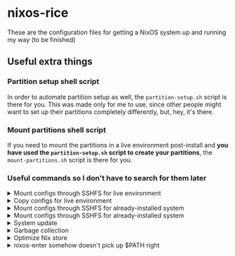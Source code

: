 <!-- vim: set fenc=utf-8 ts=2 sw=0 sts=0 sr et si tw=0 fdm=marker fmr={{{,}}}: -->
# nixos-rice
These are the configuration files for getting a NixOS system up and running my way (to be finished)

<!-- {{{ Useful extra things -->
## Useful extra things
<!-- {{{ Partition setup shell script -->
### Partition setup shell script
In order to automate partition setup as well, the `partition-setup.sh` script is there for you. This was made only for me to use, since other people might want to set up their partitions completely differently, but, hey, it's there.
<!-- }}} -->

<!-- {{{ Mount partitions shell script -->
### Mount partitions shell script
If you need to mount the partitions in a live environment post-install and **you have used the `partition-setup.sh` script to create your partitions**, the `mount-partitions.sh` script is there for you.
<!-- }}} -->

<!-- {{{ Useful commands so I don't have to search for them later -->
### Useful commands so I don't have to search for them later
<!-- {{{ Mount configs through SSHFS for live environment -->
<details><summary>Mount configs through SSHFS for live environment</summary>

```bash
mkdir -p /mnt2/nixconfig
sshfs -o allow_other,idmap=user andy3153h@192.168.122.1:/home/andy3153h/src/nixos/nixos-rice /mnt2/nixconfig
nixos-generate-config --root /mnt

rm -r /mnt/etc/nixos
cp -r /mnt2/nixconfig/etc/nixos/ /mnt/etc

mkdir -p /mnt/home/andy3153/.config
rm -r /mnt/home/andy3153/.config/home-manager
cp -r /mnt2/nixconfig/home/andy3153/.config/home-manager/ /mnt/home/andy3153/.config/

rm /mnt/etc/nixos/.setup-done
rm -r /mnt/home/andy3153/src

#ln -s /mnt2/nixconfig/etc/nixos/ /mnt/etc
#
#mkdir -p /mnt/home/andy3153/.config
#rm -r /mnt/home/andy3153/.config/home-manager
#ln -s /mnt2/nixconfig/home/andy3153/.config/home-manager/ /mnt/home/andy3153/.config/
```
</details>
<!-- }}} -->

<!-- {{{ Copy configs for live environment -->
<details><summary>Copy configs for live environment</summary>

```bash
mkdir -p /mnt3
mount /dev/sdc1 /mnt
nixos-generate-config --root /mnt

rm -r /mnt/etc/nixos
cp -r /mnt3/src/nixos/nixos-rice/etc/nixos/ /mnt/etc

mkdir -p /mnt/home/andy3153/.config
rm -r /mnt/home/andy3153/.config/home-manager
cp -r /mnt3/src/nixos/nixos-rice/home/andy3153/.config/home-manager/ /mnt/home/andy3153/.config/

rm /mnt/etc/nixos/.setup-done
rm -r /mnt/home/andy3153/src
```
</details>
<!-- }}} -->

<!-- {{{ Mount configs through SSHFS for already-installed system -->
<details><summary>Mount configs through SSHFS for already-installed system</summary>

```bash
mkdir -p /mnt/nixconfig
sshfs -o allow_other,idmap=user andy3153h@192.168.122.1:/home/andy3153h/src/nixos/nixos-rice /mnt/nixconfig

rm -rf /etc/nixos
ln -s /mnt/nixconfig/etc/nixos/ /etc

rm -rf /home/andy3153/.config/home-manager
ln -s /mnt/nixconfig/home/andy3153/.config/home-manager/ ~andy3153/.config/
```
</details>
<!-- }}} -->

<!-- {{{ Mount configs through SSHFS to edit configs from another machine -->
<details><summary>Mount configs through SSHFS for already-installed system</summary>

```bash
sshfs -o allow_other,idmap=user root@catfish:/ /mnt/sshfs
```
</details>
<!-- }}} -->

<!-- {{{ System update -->
<details><summary>System update</summary>

```bash
doas nix flake update /etc/nixos
doas nixos-rebuild switch --flake /etc/nixos#andy3153-nixos

nix flake update ~/.config/home-manager
home-manager switch --impure --flake ~/.config/home-manager/
```

Run one after the other
```bash
doas nix flake update /etc/nixos && doas nixos-rebuild switch --flake /etc/nixos#andy3153-nixos
nix flake update ~/.config/home-manager && home-manager switch --impure --flake ~/.config/home-manager/
```
</details>
<!-- }}} -->

<!-- {{{ Garbage collection -->
<details><summary>Garbage collection</summary>

Old:
```bash
nix-collect-garbage       # delete old packages
nix-collect-garbage -d    # delete old roots
doas nixos-rebuild switch # recommended after deleting old roots
```

New:
```bash
nixos-rebuild list-generations
for ((i=firstGen; i<=lastGen; i++)); do doas rm --verbose "/nix/var/nix/profiles/system-${i}-link"; done
doas nix store gc
#rebuild

home-manager generations
home-manager remove-generations generations
```
</details>
<!-- }}} -->

<!-- {{{ Optimize Nix store -->
<details><summary>Optimize Nix store</summary>

```bash
nix-store --optimise
```
</details>
<!-- }}} -->

<!-- {{{ nixos-enter somehow doesn't pick up $PATH right -->
<details><summary>nixos-enter somehow doesn't pick up $PATH right</summary>

```bash
nixos-enter --root /mnt
export PATH=/nix/var/nix/profiles/system/sw/sbin/:/nix/var/nix/profiles/system/sw/bin/:$PATH
```
</details>
<!-- }}} -->
<!-- }}} -->
<!-- }}} -->
